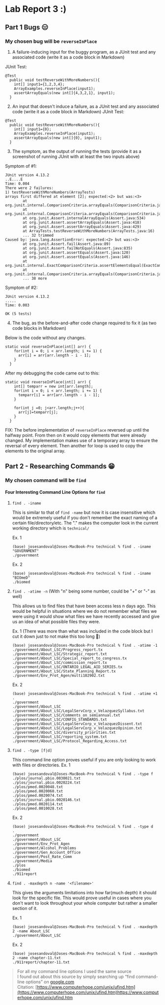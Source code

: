 # Lab Report 3 :)

## Part 1 Bugs 😑
### My chosen bug will be  ```reverseInPlace```


1. A failure-inducing input for the buggy program, as a JUnit test and any associated code (write it as a code block in Markdown)

JUnit Test: 
```
@Test
  public void testReverseWithMoreNumbers(){
    int[] input1={1,2,3,4};
    ArrayExamples.reverseInPlace(input1);
    assertArrayEquals(new int[]{4,3,2,1}, input1);
  }
```
   
2. An input that doesn't induce a failure, as a JUnit test and any associated code (write it as a code block in Markdown)
JUnit Test: 
```
@Test
  public void testReverseWithMoreNumbers(){
    int[] input1={0};
    ArrayExamples.reverseInPlace(input1);
    assertArrayEquals(new int[]{0}, input1);
  }
```
   
3. The symptom, as the output of running the tests (provide it as a screenshot of running JUnit with at least the two inputs above)

Symptom of #1:
```
JUnit version 4.13.2
..E....E
Time: 0.004
There were 2 failures:
1) testReverseWithMoreNumbers(ArrayTests)
arrays first differed at element [2]; expected:<2> but was:<3>
        at org.junit.internal.ComparisonCriteria.arrayEquals(ComparisonCriteria.java:78)
        at org.junit.internal.ComparisonCriteria.arrayEquals(ComparisonCriteria.java:28)
        at org.junit.Assert.internalArrayEquals(Assert.java:534)
        at org.junit.Assert.assertArrayEquals(Assert.java:418)
        at org.junit.Assert.assertArrayEquals(Assert.java:429)
        at ArrayTests.testReverseWithMoreNumbers(ArrayTests.java:16)
        ... 32 trimmed
Caused by: java.lang.AssertionError: expected:<2> but was:<3>
        at org.junit.Assert.fail(Assert.java:89)
        at org.junit.Assert.failNotEquals(Assert.java:835)
        at org.junit.Assert.assertEquals(Assert.java:120)
        at org.junit.Assert.assertEquals(Assert.java:146)
        at org.junit.internal.ExactComparisonCriteria.assertElementsEqual(ExactComparisonCriteria.java:8)
        at org.junit.internal.ComparisonCriteria.arrayEquals(ComparisonCriteria.java:76)
        ... 38 more
```

Symptom of #2:
```
JUnit version 4.13.2
.....
Time: 0.003

OK (5 tests)

```   
4. The bug, as the before-and-after code change required to fix it (as two code blocks in Markdown)
   
Below is the code without any changes. 
```
static void reverseInPlace(int[] arr) {
    for(int i = 0; i < arr.length; i += 1) {
      arr[i] = arr[arr.length - i - 1];
    }
  }
```
After my debugging the code came out to this: 
```
static void reverseInPlace(int[] arr) {
    int[] temparr = new int[arr.length];
    for(int i = 0; i < arr.length; i += 1) {
      temparr[i] = arr[arr.length - i - 1];
    }
    
    for(int j =0; j<arr.length;j++){
      arr[j]=temparr[j];
    }
  }
```
FIX: The before implementation of ```reverseInPlace``` reversed up until the halfway point. From then on it would copy elements that
were already changed. My implementation makes use of a temporary array to ensure the reversal of every element. Then another for loop
is used to copy the elements to the original array. 

## Part 2 - Researching Commands 😁
### My chosen command will be ```find```
#### Four Interesting Command Line Options for ```find```
1. ```find . -iname```

    This is similar to that of ```find -name``` but now it is case insensitive which would be extremely useful if you don't remember the exact naming of a certain file/directory/etc. The "."        makes the computer look in the current working directory which is ```technical/```

    Ex. 1
   ```
   (base) josesandoval@Joses-MacBook-Pro technical % find . -iname "GOVERNMENT"
   ./government
   ```

   Ex. 2
   
   ```
   (base) josesandoval@Joses-MacBook-Pro technical % find . -iname "BIOmeD"
   ./biomed
   ```
2. ```find . -atime -n``` (With "n" being some number, could be "+" or "-" as well)

   This allows us to find files that have been access less n days ago. This would be helpful in situations where we do not remember what files we were using it would show what files we
   have recently accessed and give us an idea of what possible files they were.

   Ex. 1 (There was more than what was included in the code block but I cut it down just to not make this too long 😬)
   ```
   (base) josesandoval@Joses-MacBook-Pro technical % find . -atime -1
   ./government/About_LSC/Progress_report.tx
   ./government/About_LSC/Strategic_report.txt
   ./government/About_LSC/Special_report_to_congress.tx
   ./government/About_LSC/commission_report.tx
   ./government/About_LSC/ONTARIO_LEGAL_AID_SERIES.tx
   ./government/About_LSC/State_Planning_Report.tx
   ./government/Env_Prot_Agen/multi102902.txt
   ```

   Ex. 2
   ```
   (base) josesandoval@Joses-MacBook-Pro technical % find . -atime +1
   .
   ./government
   ./government/About_LSC
   ./government/About_LSC/LegalServCorp_v_VelazquezSyllabus.txt
   ./government/About_LSC/Comments_on_semiannual.txt
   ./government/About_LSC/CONFIG_STANDARDS.txt
   ./government/About_LSC/LegalServCorp_v_VelazquezDissent.txt
   ./government/About_LSC/LegalServCorp_v_VelazquezOpinion.txt
   ./government/About_LSC/diversity_priorities.txt
   ./government/About_LSC/reporting_system.txt
   ./government/About_LSC/Protocol_Regarding_Access.txt
   ```
   
3. ```find . -type [f|d]```

   This command line option proves useful if you are only looking to work with files or directories. 
   Ex. 1
      ```
      (base) josesandoval@Joses-MacBook-Pro technical % find . -type f
      ./plos/journal.pbio.0030021.txt
      ./plos/journal.pbio.0020224.txt
      ./plos/pmed.0020048.txt
      ./plos/pmed.0020060.txt
      ./plos/pmed.0020074.txt
      ./plos/journal.pbio.0020146.txt
      ./plos/pmed.0020114.txt
      ./plos/pmed.0010028.txt
      ```
      Ex. 2
      ```
      (base) josesandoval@Joses-MacBook-Pro technical % find . -type d
      .
      ./government
      ./government/About_LSC
      ./government/Env_Prot_Agen
      ./government/Alcohol_Problems
      ./government/Gen_Account_Office
      ./government/Post_Rate_Comm
      ./government/Media
      ./plos
      ./biomed
      ./911report
      ```

4. ```find . -maxdepth n -name '<filename>'```

   This gives the arguments limitations into how far(much depth) it should look for the specific file. This would prove useful in cases where you don't want to look throughout your whole computer but
   rather a smaller section of it.

   Ex. 1
   ```
   (base) josesandoval@Joses-MacBook-Pro technical % find . -maxdepth 2 -name About_LSC
   ./government/About_LSC
   ```
   Ex. 2
   ```
   (base) josesandoval@Joses-MacBook-Pro technical % find . -maxdepth 2 -name chapter-11.txt
   ./911report/chapter-11.txt
   ```
> For all my command line options I used the same source\
> I found out about this source by simply searching up “find command-line options” on [google.com](https://www.google.com/)\
> Citation: [https://www.computerhope.com/unix/ufind.htm](https://www.computerhope.com/unix/ufind.htm)https://www.computerhope.com/unix/ufind.htm


